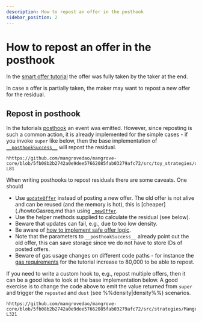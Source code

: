 ```yaml
---
description: How to repost an offer in the posthook
sidebar_position: 2
---
```


# How to repost an offer in the posthook

In the [smart offer tutorial](../tutorials/smart-offer.md) the offer was fully taken by the taker at the end.

In case a offer is partially taken, the maker may want to repost a new offer for the residual.

## Repost in posthook

In the tutorials [posthook](../tutorials/smart-offer.md#emit-in-posthook) an event was emitted. However, since reposting is such a common action, it is already implemented for the simple cases - if you invoke `super` like below, then the base implementation of [`__posthookSuccess__`](./TODOnatspec) will repost the residual.

```solidity reference title="OfferMakerTutorial.sol"
hhttps://github.com/mangrovedao/mangrove-core/blob/5fb08b2b2742a0e9dee57662085fab03279afc72/src/toy_strategies/offer_maker/tutorial/OfferMakerTutorialResidual.sol#L69-L81
```

When writing posthooks to repost residuals there are some caveats. One should

* Use [`updateOffer`](./TODOnatspec) instead of posting a new offer. The old offer is not alive and can be reused (and the memory is hot), this is [cheaper](./howtoGasreq.md than using [`_newOffer`](./todonatspec).
* Use the helper methods supplied to calculate the residual (see below).
* Beware that updates can fail, e.g., due to too low density.
* Be aware of [how to implement safe offer logic](./HowToImplement.md).
* Note that the parameters to `__posthookSuccess__` already point out the old offer, this can save storage since we do not have to store IDs of posted offers.
* Beware of gas usage changes on different code paths - for instance the [gas requirements](./howtoGasreq.md) for the tutorial increase to 80,000 to be able to repost.

If you need to write a custom hook to, e.g., repost multiple offers, then it can be a good idea to look at the base implementation below. A good exercise is to change the code above to emit the value returned from `super` and trigger the `reposted` and `dust` (see %%density|density%%) scenarios.

<!-- 

cast send --rpc-url $LOCAL_URL "$MANGROVE" "snipes(address, address, uint[4][], bool)" "$WETH" "$DAI" "[[$OFFER_ID,999999999999999999,1700000000000000000000,100000000000000000]]" 1 --private-key "$PRIVATE_KEY"

cast send --rpc-url $LOCAL_URL "$MANGROVE" "snipes(address, address, uint[4][], bool)" "$WETH" "$DAI" "[[$OFFER_ID,500000000000000000,1700000000000000000000,100000000000000000]]" 1 --private-key "$PRIVATE_KEY"

-->

```solidity reference title="MangroveOffer.sol"
hhttps://github.com/mangrovedao/mangrove-core/blob/5fb08b2b2742a0e9dee57662085fab03279afc72/src/strategies/MangroveOffer.sol#L277-L321
```
